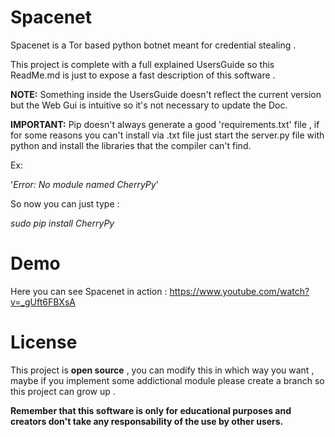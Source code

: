 # Spacenet

Spacenet is a Tor based python botnet meant for credential stealing .

This project is complete with a full explained UsersGuide so this ReadMe.md is just to expose a fast description of this software .

__NOTE:__ Something inside the UsersGuide doesn't reflect the current version but the Web Gui is intuitive so it's not necessary to update the Doc.

__IMPORTANT:__ Pip doesn't always generate a good 'requirements.txt' file , if for some reasons you can't install via .txt file just start the server.py file with python and install the libraries that the compiler can't find.

Ex:

'_Error: No module named CherryPy_'

So now you can just type :

_sudo pip install CherryPy_

# Demo
Here you can see Spacenet in action : https://www.youtube.com/watch?v=_gUft6FBXsA

# License

This project is __open source__ , you can modify this in which way you want , 
maybe if you implement some addictional module please
create a branch so this project can grow up . 

__Remember that this software is only for educational purposes and creators don't take any responsability of the use by other users.__


